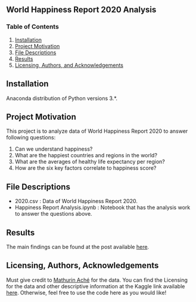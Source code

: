 ## World Happiness Report 2020 Analysis

### Table of Contents

1. [Installation](#installation)
2. [Project Motivation](#motivation)
3. [File Descriptions](#files)
4. [Results](#results)
5. [Licensing, Authors, and Acknowledgements](#licensing)

## Installation <a name="installation"></a>

Anaconda distribution of Python versions 3.*.

## Project Motivation<a name="motivation"></a>

This project is to analyze data of World Happiness Report 2020 to answer following questions:

1. Can we understand happiness?
2. What are the happiest countries and regions in the world?
3. What are the averages of healthy life expectancy per region?
4. How are the six key factors correlate to happiness score?


## File Descriptions <a name="files"></a>

- 2020.csv : Data of World Happiness Report 2020.
- Happiness Report Analysis.ipynb : Notebook that has the analysis work to answer the questions above.

## Results<a name="results"></a>

The main findings can be found at the post available [here](https://medium.com/@merocode/can-we-understand-happiness-11b1b0c19fb3).

## Licensing, Authors, Acknowledgements<a name="licensing"></a>

Must give credit to [Mathurin Aché](https://www.kaggle.com/mathurinache) for the data.
You can find the Licensing for the data and other descriptive information at the Kaggle link available [here](https://www.kaggle.com/mathurinache/world-happiness-report).
Otherwise, feel free to use the code here as you would like! 
